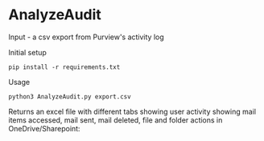 # AnalyzeAudit
 
Input - a csv export from Purview's activity log

Initial setup

    pip install -r requirements.txt

Usage 

    python3 AnalyzeAudit.py export.csv

Returns an excel file with different tabs showing user activity showing mail items accessed, mail sent, mail deleted, 
file and folder actions in OneDrive/Sharepoint:


